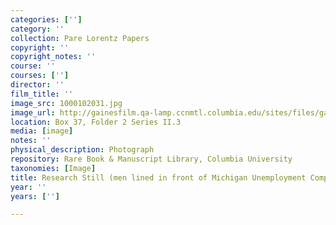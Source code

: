 ```yaml
---
categories: ['']
category: ''
collection: Pare Lorentz Papers
copyright: ''
copyright_notes: ''
course: ''
courses: ['']
director: ''
film_title: ''
image_src: 1000102031.jpg
image_url: http://gainesfilm.qa-lamp.ccnmtl.columbia.edu/sites/files/gainesfilm/images/1000102031.jpg
location: Box 37, Folder 2 Series II.3
media: [image]
notes: ''
physical_description: Photograph
repository: Rare Book & Manuscript Library, Columbia University
taxonomies: [Image]
title: Research Still (men lined in front of Michigan Unemployment Compensation Commission)
year: ''
years: ['']

---
```


